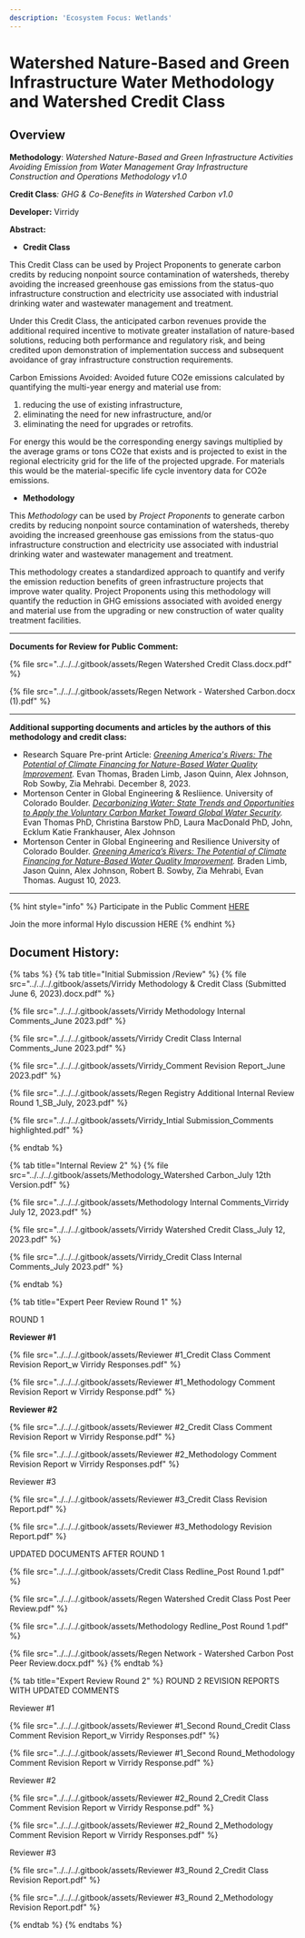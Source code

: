 ```yaml
---
description: 'Ecosystem Focus: Wetlands'
---
```


# Watershed Nature-Based and Green Infrastructure Water Methodology and Watershed Credit Class

## Overview

**Methodology**: _Watershed Nature-Based and Green Infrastructure Activities Avoiding Emission from Water Management Gray Infrastructure Construction and Operations Methodology v1.0_

**Credit Class**_: GHG & Co-Benefits in Watershed Carbon v1.0_&#x20;

**Developer:** Virridy

**Abstract:**

* **Credit Class**

This Credit Class can be used by Project Proponents to generate carbon credits by reducing nonpoint source contamination of watersheds, thereby avoiding the increased greenhouse gas emissions from the status-quo infrastructure construction and electricity use  associated with industrial drinking water and wastewater management and treatment.

Under this Credit Class, the anticipated carbon revenues provide the additional required incentive to motivate greater installation of nature-based solutions, reducing both performance and regulatory risk, and being credited upon demonstration of implementation success and subsequent avoidance of gray infrastructure construction requirements.

Carbon Emissions Avoided: Avoided future CO2e emissions calculated by quantifying the multi-year energy and material use from:

1. reducing the use of existing infrastructure,
2. eliminating the need for new infrastructure, and/or
3. eliminating the need for upgrades or retrofits.

For energy this would be the corresponding energy savings multiplied by the average grams or tons CO2e that exists and is projected to exist in the regional electricity grid for the life of the projected upgrade. For materials this would be the material-specific life cycle inventory data for CO2e emissions.

* **Methodology**

This _Methodology_ can be used by _Project Proponents_ to generate carbon credits by reducing nonpoint source contamination of watersheds, thereby avoiding the increased greenhouse gas emissions from the status-quo infrastructure construction and electricity use associated with industrial drinking water and wastewater management and treatment.

This methodology creates a standardized approach to quantify and verify the emission reduction benefits of green infrastructure projects that improve water quality. Project Proponents using this methodology will quantify the reduction in GHG emissions associated with avoided energy and material use from the upgrading or new construction of water quality treatment facilities.

***

**Documents for Review for Public Comment:**

{% file src="../../../.gitbook/assets/Regen Watershed Credit Class.docx.pdf" %}

{% file src="../../../.gitbook/assets/Regen Network - Watershed Carbon.docx (1).pdf" %}

***

**Additional supporting documents and articles by the authors of this methodology and credit class:**

* Research Square Pre-print Article: [_Greening America's Rivers: The Potential of Climate Financing for Nature-Based Water Quality Improvement_](https://www.researchsquare.com/article/rs-3253325/v1)_._ Evan Thomas, Braden Limb, Jason Quinn, Alex Johnson, Rob Sowby, Zia Mehrabi. December 8, 2023.
* Mortenson Center in Global Engineering & Resliience. University of Colorado Boulder. [_Decarbonizing Water: State Trends and Opportunities to Apply the Voluntary Carbon Market Toward Global Water Security_](https://www.canva.com/design/DAF1aTXaF8o/ZZGkihgZsJ420ZrI8Ohp7Q/view?utm\_content=DAF1aTXaF8o\&utm\_campaign=designshare\&utm\_medium=link\&utm\_source=editor#19)_._ Evan Thomas PhD, Christina Barstow PhD, Laura MacDonald PhD, John, Ecklum Katie Frankhauser, Alex Johnson
* Mortenson Center in Global Engineering and Resilience University of Colorado Boulder. [_Greening America’s Rivers: The Potential of Climate Financing for Nature-Based Water Quality Improvement_](https://files.gitbook.com/v0/b/gitbook-x-prod.appspot.com/o/spaces%2FH1QmzemVpWDCJv0QlPOj%2Fuploads%2FYwFMkoxyXsqkKQptZFqK%2FUS\_Potential\_for\_Climate\_Financed\_Water\_Quality-compressed.pdf?alt=media\&token=62120b47-5b62-4956-9cbf-7739c5f50420)_._ Braden Limb, Jason Quinn, Alex Johnson, Robert B. Sowby, Zia Mehrabi, Evan Thomas. August 10, 2023.

***

{% hint style="info" %}
Participate in the Public Comment [HERE](https://airtable.com/appzrw40tJdLBM2RS/shrHn8lLVSSftTQP6)

Join the more informal Hylo discussion HERE
{% endhint %}

## Document History:

{% tabs %}
{% tab title="Initial Submission /Review" %}
{% file src="../../../.gitbook/assets/Virridy Methodology  & Credit Class (Submitted June 6, 2023).docx.pdf" %}

{% file src="../../../.gitbook/assets/Virridy Methodology Internal Comments_June 2023.pdf" %}

{% file src="../../../.gitbook/assets/Virridy Credit Class Internal Comments_June 2023.pdf" %}

{% file src="../../../.gitbook/assets/Virridy_Comment Revision Report_June 2023.pdf" %}

{% file src="../../../.gitbook/assets/Regen Registry Additional Internal Review Round 1_SB_July, 2023.pdf" %}

{% file src="../../../.gitbook/assets/Virridy_Intial Submission_Comments highlighted.pdf" %}


{% endtab %}

{% tab title="Internal Review 2" %}
{% file src="../../../.gitbook/assets/Methodology_Watershed Carbon_July 12th Version.pdf" %}

{% file src="../../../.gitbook/assets/Methodology Internal Comments_Virridy July 12, 2023.pdf" %}

{% file src="../../../.gitbook/assets/Virridy Watershed Credit Class_July 12, 2023.pdf" %}

{% file src="../../../.gitbook/assets/Virridy_Credit Class Internal Comments_July 2023.pdf" %}


{% endtab %}

{% tab title="Expert Peer Review Round 1" %}


ROUND 1

**Reviewer #1**

{% file src="../../../.gitbook/assets/Reviewer #1_Credit Class Comment Revision Report_w Virridy Responses.pdf" %}

{% file src="../../../.gitbook/assets/Reviewer #1_Methodology Comment Revision Report w Virridy Response.pdf" %}

**Reviewer #2**

{% file src="../../../.gitbook/assets/Reviewer #2_Credit Class Comment Revision Report w Virridy Response.pdf" %}

{% file src="../../../.gitbook/assets/Reviewer #2_Methodology Comment Revision Report w Virridy Responses.pdf" %}

Reviewer #3

{% file src="../../../.gitbook/assets/Reviewer #3_Credit Class Revision Report.pdf" %}

{% file src="../../../.gitbook/assets/Reviewer #3_Methodology Revision Report.pdf" %}

UPDATED DOCUMENTS AFTER ROUND 1

{% file src="../../../.gitbook/assets/Credit Class Redline_Post Round 1.pdf" %}

{% file src="../../../.gitbook/assets/Regen Watershed Credit Class Post Peer Review.pdf" %}

{% file src="../../../.gitbook/assets/Methodology Redline_Post Round 1.pdf" %}

{% file src="../../../.gitbook/assets/Regen Network - Watershed Carbon Post Peer Review.docx.pdf" %}
{% endtab %}

{% tab title="Expert Review Round 2" %}
ROUND 2 REVISION REPORTS WITH UPDATED COMMENTS

Reviewer #1

{% file src="../../../.gitbook/assets/Reviewer #1_Second Round_Credit Class Comment Revision Report_w Virridy Responses.pdf" %}

{% file src="../../../.gitbook/assets/Reviewer #1_Second Round_Methodology Comment Revision Report w Virridy Response.pdf" %}

Reviewer #2

{% file src="../../../.gitbook/assets/Reviewer #2_Round 2_Credit Class Comment Revision Report w Virridy Response.pdf" %}

{% file src="../../../.gitbook/assets/Reviewer #2_Round 2_Methodology Comment Revision Report w Virridy Responses.pdf" %}

Reviewer #3

{% file src="../../../.gitbook/assets/Reviewer #3_Round 2_Credit Class Revision Report.pdf" %}

{% file src="../../../.gitbook/assets/Reviewer #3_Round 2_Methodology Revision Report.pdf" %}


{% endtab %}
{% endtabs %}

